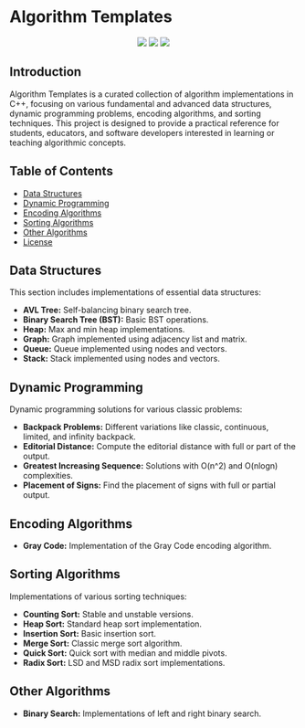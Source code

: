 # Algorithm Templates

<div align="center">
<img src="https://img.shields.io/badge/c++-black?style=for-the-badge&logo=cplusplus&logoColor=00599C"/>
<img src="https://img.shields.io/badge/VS CODE-black?style=for-the-badge&logo=Visual Studio Code&logoColor=00599C"/>
<img src="https://img.shields.io/badge/Clion-black?style=for-the-badge&logo=Clion&logoColor=009C1A"/>
</div>

## Introduction
Algorithm Templates is a curated collection of algorithm implementations in C++, focusing on various fundamental and advanced data structures, dynamic programming problems, encoding algorithms, and sorting techniques. This project is designed to provide a practical reference for students, educators, and software developers interested in learning or teaching algorithmic concepts.

## Table of Contents
- [Data Structures](#data-structures)
- [Dynamic Programming](#dynamic-programming)
- [Encoding Algorithms](#encoding-algorithms)
- [Sorting Algorithms](#sorting-algorithms)
- [Other Algorithms](#other-algorithms)
- [License](#license)

## Data Structures
This section includes implementations of essential data structures:
- **AVL Tree:** Self-balancing binary search tree.
- **Binary Search Tree (BST):** Basic BST operations.
- **Heap:** Max and min heap implementations.
- **Graph:** Graph implemented using adjacency list and matrix.
- **Queue:** Queue implemented using nodes and vectors.
- **Stack:** Stack implemented using nodes and vectors.

## Dynamic Programming
Dynamic programming solutions for various classic problems:
- **Backpack Problems:** Different variations like classic, continuous, limited, and infinity backpack.
- **Editorial Distance:** Compute the editorial distance with full or part of the output.
- **Greatest Increasing Sequence:** Solutions with O(n^2) and O(nlogn) complexities.
- **Placement of Signs:** Find the placement of signs with full or partial output.

## Encoding Algorithms
- **Gray Code:** Implementation of the Gray Code encoding algorithm.

## Sorting Algorithms
Implementations of various sorting techniques:
- **Counting Sort:** Stable and unstable versions.
- **Heap Sort:** Standard heap sort implementation.
- **Insertion Sort:** Basic insertion sort.
- **Merge Sort:** Classic merge sort algorithm.
- **Quick Sort:** Quick sort with median and middle pivots.
- **Radix Sort:** LSD and MSD radix sort implementations.

## Other Algorithms
- **Binary Search:** Implementations of left and right binary search.